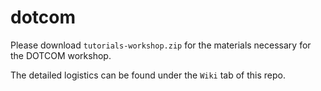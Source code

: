 # dotcom

Please download `tutorials-workshop.zip` for the materials necessary for the DOTCOM workshop.

The detailed logistics can be found under the `Wiki` tab of this repo.
